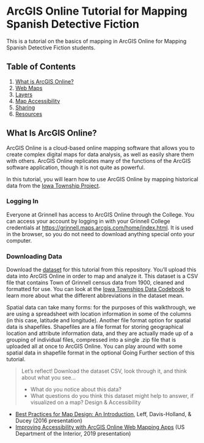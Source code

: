 # ArcGIS Online Tutorial for Mapping Spanish Detective Fiction
This is a tutorial on the basics of mapping in ArcGIS Online for Mapping Spanish Detective Fiction students.

## Table of Contents
1. [What is ArcGIS Online?](README.md)
2. [Web Maps](sections/01-web-maps.md)
3. [Layers](sections/02-layers.md)
4. [Map Accessibility](sections/03-map-accessibility.md)
5. [Sharing](sections/04-sharing.md)
6. [Resources](sections/05-resources.md)

## What Is ArcGIS Online?
ArcGIS Online is a cloud-based online mapping software that allows you to create complex digital maps for data analysis, as well as easily share them with others. ArcGIS Online replicates many of the functions of the ArcGIS software application, though it is not quite as powerful.

In this tutorial, you will learn how to use ArcGIS Online by mapping historical data from the [Iowa Township Project](https://dasil.sites.grinnell.edu/2019/04/land-census-and-digital-humanities-the-iowa-township-project/).

### Logging In
Everyone at Grinnell has access to ArcGIS Online through the College. You can access your account by logging in with your Grinnell College credentials at https://grinnell.maps.arcgis.com/home/index.html. It is used in the browser, so you do not need to download anything special onto your computer.

### Downloading Data
Download the [dataset](/Grinnell_1900_Geocoding_Result_Tidied.csv) for this tutorial from this repository. You’ll upload this data into ArcGIS Online in order to map and analyze it. This dataset is a CSV file that contains Town of Grinnell census data from 1900, cleaned and formatted for use. You can look at the [Iowa Townships Data Codebook](/2019-Codebook-Iowa-Townships-Data-Set.pdf) to learn more about what the different abbreviations in the dataset mean.

Spatial data can take many forms: for the purposes of this walkthrough, we are using a spreadsheet with location information in some of the columns (in this case, latitude and longitude). Another file format option for spatial data is shapefiles. Shapefiles are a file format for storing geographical location and attribute information data, and they are actually made up of a grouping of individual files, compressed into a single .zip file that is uploaded all at once to ArcGIS Online. You can play around with some spatial data in shapefile format in the optional Going Further section of this tutorial.

> Let’s reflect! Download the dataset CSV, look through it, and think about what you see…
> * What do you notice about this data?
> * What questions do you think this dataset might help to answer, if visualized on a map?
Design & Accessibility
* [Best Practices for Map Design: An Introduction](https://proceedings.esri.com/library/userconf/fed16/papers/fed_86.pdf), Leff, Davis-Holland, & Ducey (2016 presentation)​
* [Improving Accessibility with ArcGIS Online Web Mapping Apps](https://www.doi.gov/ocio/section508/video3) (US Department of the Interior, 2019 presentation)​
